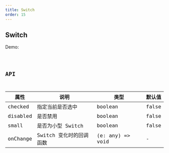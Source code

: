 ```yaml
---
title: Switch
order: 15
---
```


## Switch

Demo:

<code src="./switch/index.tsx" />

## API

| 属性     | 说明                    | 类型             | 默认值 |
| -------- | ----------------------- | ---------------- | ------ |
| checked  | 指定当前是否选中        | boolean          | false  |
| disabled | 是否禁用                | boolean          | false  |
| small    | 是否为小型 Switch       | boolean          | false  |
| onChange | Switch 变化时的回调函数 | (e: any) => void | -      |
